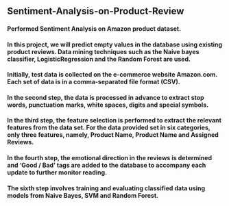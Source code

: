## Sentiment-Analysis-on-Product-Review
#### Performed Sentiment Analysis on Amazon product dataset.
#### In this project, we will predict empty values in the database using existing product reviews. Data mining techniques such as the Naive bayes classifier, LogisticRegression and the Random Forest are used.
#### Initially, test data is collected on the e-commerce website Amazon.com. Each set of data is in a comma-separated file format (CSV).
#### In the second step, the data is processed in advance to extract stop words, punctuation marks, white spaces, digits and special symbols. 
#### In the third step, the feature selection is performed to extract the relevant features from the data set. For the data provided set in six categories, only three features, namely, Product Name, Product Name and Assigned Reviews.
#### In the fourth step, the emotional direction in the reviews is determined and ‘Good / Bad’ tags are added to the database to accompany each update to further monitor reading.
#### The sixth step involves training and evaluating classified data using models from Naive Bayes, SVM and Random Forest.
